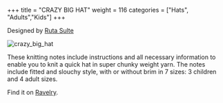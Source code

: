 +++
title = "CRAZY BIG HAT"
weight = 116
categories = ["Hats", "Adults","Kids"]
+++

Designed by [Ruta Sulte](https://www.ravelry.com/designers/ruta-sulte)

![crazy_big_hat](/images/crazy_big_hat.webp)

These knitting notes include instructions and all necessary information to enable you to knit a quick hat in super chunky weight yarn. The notes include fitted and slouchy style, with or without brim in 7 sizes: 3 children and 4 adult sizes.

<!--more-->

Find it on [Ravelry](https://www.ravelry.com/patterns/library/crazy-big-hat).